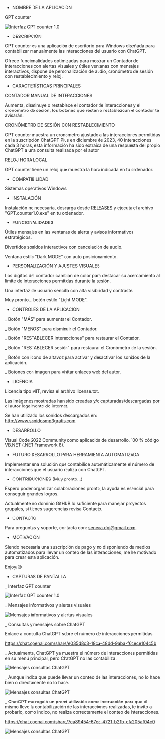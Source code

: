 
- NOMBRE DE LA APLICACIÓN

GPT counter

![Interfaz GPT counter 1.0](screenshots/1-Interfaz-GPT-counter.png)

- DESCRIPCIÓN

GPT counter es una aplicación de escritorio para Windows diseñada para contabilizar manualmente las interacciones del usuario con ChatGPT.

Ofrece funcionalidades optimizadas para mostrar un Contador de interacciones con alertas visuales y útiles ventanas con mensajes interactivos, dispone de personalización de audio, cronómetro de sesión con restablecimiento y reloj.


- CARACTERÍSTICAS PRINCIPALES

CONTADOR MANUAL DE INTERACCIONES

Aumenta, disminuye o restablece el contador de interacciones y el cronometro de sesión, los botones que resten o restablezcan el contador te avisarán.

CRONÓMETRO DE SESIÓN CON RESTABLECIMIENTO

GPT counter muestra un cronometro ajustado a las interacciones permitidas en la suscripción ChatGPT Plus en diciembre de 2023, 40 interacciones cada 3 horas, esta información ha sido extraída de una respuesta del propio ChatGPT a una consulta realizada por el autor.

RELOJ HORA LOCAL

GPT counter tiene un reloj que muestra la hora indicada en tu ordenador.


- COMPATIBILIDAD

Sistemas operativos Windows.


- INSTALACIÓN

Instalación no necesaria, descarga desde [RELEASES](https://github.com/SenecaDPJ/GPT-counter-v.1.0/releases) y ejecuta el archivo "GPT.counter.1.0.exe" en tu ordenador. 


- FUNCIONALIDADES

Útiles mensajes en las ventanas de alerta y avisos informativos estratégicos.

Divertidos sonidos interactivos con cancelación de audio.

Ventana estilo "Dark MODE" con auto posicionamiento.


- PERSONALIZACIÓN Y AJUSTES VISUALES

Los dígitos del contador cambian de color para destacar su acercamiento al límite de interacciones permitidas durante la sesión.

Una interfaz de usuario sencilla con alta visibilidad y contraste.

Muy pronto... botón estilo "Light MODE".


- CONTROLES DE LA APLICACIÓN

_ Botón "MÁS" para aumentar el Contador.

_ Botón "MENOS" para disminuir el Contador.

_ Botón "RESTABLECER interacciones" para restaurar el Contador.

_ Botón "RESTABLECER sesión" para restaurar el Cronómetro de la sesión.

_ Botón con icono de altavoz para activar y desactivar los sonidos de la aplicación.

_ Botones con imagen para visitar enlaces web del autor.


- LICENCIA 

Licencia tipo MIT, revisa el archivo license.txt. 

Las imágenes mostradas han sido creadas y/o capturadas/descargadas por el autor legalmente de internet.

Se han utilizado los sonidos descargados en: http://www.sonidosmp3gratis.com


- DESARROLLO

Visual Code 2022 Community como aplicación de desarrollo.
100 % código VB.NET (.NET Framework 8). 
 

- FUTURO DESARROLLO PARA HERRAMIENTA AUTOMATIZADA

Implementar una solución que contabilice automáticamente el número de interacciones que el usuario realiza con ChatGPT.


- CONTRIBUCIONES (Muy pronto...)

Espero poder organizar colaboraciones pronto, la ayuda es esencial para conseguir grandes logros.

Actualmente no dominio GitHUB lo suficiente para manejar proyectos grupales, si tienes sugerencias revisa Contacto.


- CONTACTO

Para preguntas y soporte, contacta con: seneca.dpj@gmail.com.


- MOTIVACIÓN

Siendo necesaria una suscripción de pago y no disponiendo de medios automatizados para llevar un conteo de las interacciones, me he motivado para crear esta aplicación. 

Enjoy¡😉 


- CAPTURAS DE PANTALLA

_ Interfaz GPT counter

![Interfaz GPT counter 1.0](screenshots/2-Interfaz-GPT-counter.png)

_ Mensajes informativos y alertas visuales

![Mensajes informativos y alertas visuales](screenshots/3-Visual-Mensajes-Personalizacion.png)

_ Consultas y mensajes sobre ChatGPT

Enlace a consulta ChatGPT sobre el número de interacciones permitidas 

https://chat.openai.com/share/e035d8c3-18ca-48dd-9aba-f6cece104c5b

_ Actualmente, ChatGPT ya muestra el número de interacciones permitidas en su menú principal, pero ChatGPT no las contabiliza.

![Mensajes consultas ChatGPT](screenshots/4-Detalles1-GPT.png)

_ Aunque indica que puede llevar un conteo de las interacciones, no lo hace bien o directamente no lo hace.

![Mensajes consultas ChatGPT](screenshots/5-Detalles2-GPT.png)

 _ ChatGPT me regaló un promt utilizable como instrucción para que él mismo lleve la contabilización de las interacciones realizadas, te invito a probarlo, como indico, no realiza correctamente el conteo de interacciones.
 
 https://chat.openai.com/share/7ca89454-67ee-4721-b21b-cfa205af04c0

 ![Mensajes consultas ChatGPT](screenshots/6-Detalles3-GPT.png)
